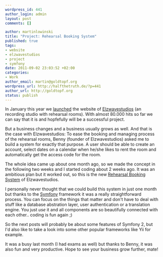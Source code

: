 ```yaml
--- 
wordpress_id: 441
author_login: admin
layout: post
comments: []

author: martinlowinski
title: "Project: Rehearsal Booking System"
published: true
tags: 
- website
- elzwavestudios
- project
- symfony
date: 2011-09-02 23:03:52 +02:00
categories: 
- Work
author_email: martin@goldtopf.org
wordpress_url: http://halfthetruth.de/?p=441
author_url: http://goldtopf.org
status: publish
---
```

In January this year we <a title="Website-Launch: Elzwavestudios.de" href="http://halfthetruth.de/2011/01/28/website-launch-elzwavestudios-de/">launched</a> the website of <a title="Elzwavestudios" href="http://elzwavestudios.de">Elzwavestudios</a> (an recording studio with rehearsal rooms). With almost 80.000 hits so far we can say that it is and hopfefully will be a successful project.

But a business changes and a business usually grows as well. And that is the case with Elzwavestudios: To ease the booking and managing process of the rehearsal rooms, Benny (founder of Elzwavestudios) asked me to build a system for exactly that purpose. A user should be able to create an account, select dates on a calendar when he/she likes to rent the room and automatically get the access code for the room.

The whole idea came up about one month ago, so we made the concept in the following two weeks and I started coding about 2 weeks ago. It was an ambitious plan but it worked out, so this is the new <a title="Rehearsal Booking System" href="http://rehearsal.elzwavestudios.de">Rehearsal Booking System</a> of Elzwavestudios.

I personally never thought that we could build this system in just one month but thanks to the <a href="http://symfony.com">Symfony</a> framework it was a really straightforward process. You can focus on the things that matter and don't have to deal with stuff like a database abstration layer, user authentication or a translation engine. You just <em>use</em> it and all components are so beautifully connected with each other.. coding is fun again ;)

So the next posts will probably be about some features of Symfony 2, but I'd also like to take a look into some other popular frameworks like Yii for example.

It was a busy last month (I had exams as well) but thanks to Benny, it was also fun and very productive. Hope to see your business grow further, mate!

